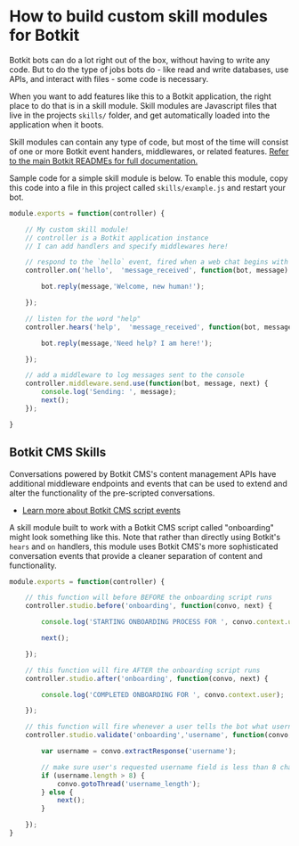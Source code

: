 # How to build custom skill modules for Botkit

Botkit bots can do a lot right out of the box, without having to write any code.
But to do the type of jobs bots do - like read and write databases, use APIs,
and interact with files - some code is necessary.

When you want to add features like this to a Botkit application,
the right place to do that is in a skill module.
Skill modules are Javascript files that live in the projects `skills/` folder,
and get automatically loaded into the application when it boots.

Skill modules can contain any type of code, but most of the time will consist
of one or more Botkit event handers, middlewares, or related features. [Refer to the main Botkit READMEs for full documentation.](https://botkit.ai/docs/core.html)

Sample code for a simple skill module is below. To enable this module, copy this code into a file in this project called `skills/example.js` and restart your bot.

```js
module.exports = function(controller) {

    // My custom skill module!
    // controller is a Botkit application instance
    // I can add handlers and specify middlewares here!

    // respond to the `hello` event, fired when a web chat begins with a new user
    controller.on('hello',  'message_received', function(bot, message) {

        bot.reply(message,'Welcome, new human!');

    });

    // listen for the word "help"
    controller.hears('help',  'message_received', function(bot, message) {

        bot.reply(message,'Need help? I am here!');

    });

    // add a middleware to log messages sent to the console
    controller.middleware.send.use(function(bot, message, next) {
        console.log('Sending: ', message);
        next();
    });

}
```

## Botkit CMS Skills

Conversations powered by Botkit CMS's content management APIs have additional middleware endpoints and events that can be used to extend and alter the functionality of the pre-scripted conversations.

* [Learn more about Botkit CMS script events](https://botkit.ai/docs/readme-studio.html#controllerstudiobefore)

A skill module built to work with a Botkit CMS script called "onboarding" might look something like this. Note that rather than directly using Botkit's `hears` and `on` handlers, this module uses Botkit CMS's more sophisticated conversation events that provide a cleaner separation of content and functionality.

```js
module.exports = function(controller) {

    // this function will before BEFORE the onboarding script runs
    controller.studio.before('onboarding', function(convo, next) {

        console.log('STARTING ONBOARDING PROCESS FOR ', convo.context.user);

        next();

    });

    // this function will fire AFTER the onboarding script runs
    controller.studio.after('onboarding', function(convo, next) {

        console.log('COMPLETED ONBOARDING FOR ', convo.context.user);

    });

    // this function will fire whenever a user tells the bot what username they desire
    controller.studio.validate('onboarding','username', function(convo, next) {

        var username = convo.extractResponse('username');

        // make sure user's requested username field is less than 8 chars
        if (username.length > 8) {
            convo.gotoThread('username_length');
        } else {
            next();
        }

    });
}
```
